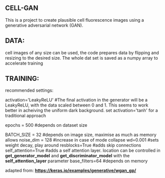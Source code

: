 ## CELL-GAN
This is a project to create plausible cell fluorescence images using a generative adversarial network (GAN).

## DATA:
cell images of any size can be used, the code prepares data by flipping and resizing to the desired size. The whole dat set is saved as a numpy array to accelerate training

## TRAINING:

recommended settings:

activation='LeakyReLU' #The final activation in the generator will be a LeakyReLU, with the data scaled between 0 and 1. This seems to work better in acheiving the uniform dark background. set activation='tanh' for a traditional approach

epochs = 500 #depends on dataset size

BATCH_SIZE = 32 #depends on image size, maximise as much as memory allows
noise_dim = 128 #increase in case of mode collapse
wd=0.001 #sets weight decay, play around
resblocks=True #adds skip connections
self_attention=True #adds a self attention layer. location can be controlled in **get_generator_model** and **get_discriminator_model** with the **self_attention_layer** parameter
base_filters=64 #depends on memory


adapted from: **https://keras.io/examples/generative/wgan_gp/**

